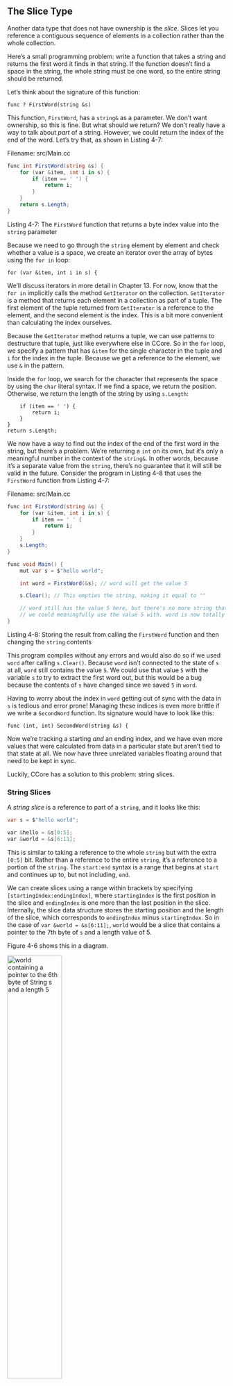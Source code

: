 ## The Slice Type

Another data type that does not have ownership is the *slice*. Slices let you reference a contiguous sequence of elements in a collection rather than the whole collection.

Here’s a small programming problem: write a function that takes a string and returns the first word it finds in that string. If the function doesn’t find a space in the string, the whole string must be one word, so the entire string should be returned.

Let’s think about the signature of this function:

```csharp,ignore
func ? FirstWord(string &s)
```

This function, `FirstWord`, has a `string&` as a parameter. We don’t want ownership, so this is fine. But what should we return? We don’t really have a way to talk about *part* of a string. However, we could return the index of the end of the word. Let’s try that, as shown in Listing 4-7:

<span class="filename">Filename: src/Main.cc</span>

```csharp
func int FirstWord(string &s) {
    for (var &item, int i in s) {
        if (item == ' ') {
            return i;
        }
    }
    return s.Length;
}
```

<span class="caption">Listing 4-7: The `FirstWord` function that returns a byte index value into the `string` parameter</span>

Because we need to go through the `string` element by element and check whether a value is a space, we create an iterator over the array of bytes using the `for in` loop:

```csharp,ignore
for (var &item, int i in s) {
```

We’ll discuss iterators in more detail in Chapter 13. For now, know that the `for in` implicitly calls the method `GetIterator` on the collection. `GetIterator` is a method that returns each element in a collection as part of a tuple. The first element of the tuple returned from `GetIterator` is a reference to the element, and the second element  is the index. This is a bit more convenient than calculating the index ourselves.

Because the `GetIterator` method returns a tuple, we can use patterns to destructure that tuple, just like everywhere else in CCore. So in the `for` loop, we specify a pattern that has `&item` for the single character in the tuple and `i` for the index in the tuple. Because we get a reference to the element, we use `&` in the pattern.

Inside the `for` loop, we search for the character that represents the space by using the `char` literal syntax. If we find a space, we return the position. Otherwise, we return the length of the string by using `s.Length`:

```csharp,ignore
    if (item == ' ') {
        return i;
    }
}
return s.Length;
```

We now have a way to find out the index of the end of the first word in the string, but there’s a problem. We’re returning a `int` on its own, but it’s only a meaningful number in the context of the `string&`. In other words, because it’s a separate value from the `string`, there’s no guarantee that it will still be valid in the future. Consider the program in Listing 4-8 that uses the `FirstWord` function from Listing 4-7:

<span class="filename">Filename: src/Main.cc</span>

```csharp
func int FirstWord(string &s) {
    for (var &item, int i in s) {
        if item == ' ' {
            return i;
        }
    }
    s.Length;
}

func void Main() {
    mut var s = $"hello world";

    int word = FirstWord(&s); // word will get the value 5

    s.Clear(); // This empties the string, making it equal to ""

    // word still has the value 5 here, but there's no more string that
    // we could meaningfully use the value 5 with. word is now totally invalid!
}
```

<span class="caption">Listing 4-8: Storing the result from calling the `FirstWord` function and then changing the `string` contents</span>

This program compiles without any errors and would also do so if we used `word` after calling `s.Clear()`. Because `word` isn’t connected to the state of `s` at all, `word` still contains the value `5`. We could use that value `5` with the variable `s` to try to extract the first word out, but this would be a bug because the contents of `s` have changed since we saved `5` in `word`.

Having to worry about the index in `word` getting out of sync with the data in `s` is tedious and error prone! Managing these indices is even more brittle if we write a `SecondWord` function. Its signature would have to look like this:

```csharp,ignore
func (int, int) SecondWord(string &s) {
```

Now we’re tracking a starting *and* an ending index, and we have even more values that were calculated from data in a particular state but aren’t tied to that state at all. We now have three unrelated variables floating around that need to be kept in sync.

Luckily, CCore has a solution to this problem: string slices.

### String Slices

A *string slice* is a reference to part of a `string`, and it looks like this:

```csharp
var s = $"hello world";

var &hello = &s[0:5];
var &world = &s[6:11];
```

This is similar to taking a reference to the whole `string` but with the extra `[0:5]` bit. Rather than a reference to the entire `string`, it’s a reference to a portion of the `string`. The `start:end` syntax is a range that begins at `start` and continues up to, but not including, `end`.

We can create slices using a range within brackets by specifying `[startingIndex:endingIndex]`, where `startingIndex` is the first position in the slice and `endingIndex` is one more than the last position in the slice. Internally, the slice data structure stores the starting position and the length of the slice, which corresponds to `endingIndex` minus `startingIndex`. So in the case of `var &world = &s[6:11];`, `world` would be a slice that contains a pointer to the 7th byte of `s` and a length value of 5.

Figure 4-6 shows this in a diagram.

<img alt="world containing a pointer to the 6th byte of String s and a length 5" src="img/trpl04-06.svg" class="center" style="width: 50%;" />

<span class="caption">Figure 4-6: String slice referring to part of a `string`</span>

With CCore’s `:` range syntax, if you want to start at the first index (zero), you can drop the value before the colon. In other words, these are equal:

```csharp
var s = $"hello";

var &slice = &s[0:2];
var &slice = &s[:2];
```

By the same token, if your slice includes the last byte of the `string`, you can drop the trailing number. That means these are equal:

```csharp
var s = $"hello";

int len = s.Length;

var &slice = &s[3:len];
var &slice = &s[3:];
```

You can also drop both values to take a slice of the entire string. So these are equal:

```csharp
var s = $"hello";

int len = s.Length;

var &slice = &s[0:len];
var &slice = &s[:];
```

> Note: String slice range indices must occur at valid UTF-8 character boundaries. If you attempt to create a string slice in the middle of a multibyte character, your program will exit with an error. For the purposes of introducing string slices, we are assuming ASCII only in this section; a more thorough discussion of UTF-8 handling is in the “Strings” section of Chapter 8.

With all this information in mind, let’s rewrite `FirstWord` to return a slice. The type that signifies “string slice” is written as `char[]&`:

<span class="filename">Filename: src/Main.cc</span>

```csharp
func char[] &FirstWord(string &s) {
    for (var &item, int i in s) {
        if (item == ' ') {
            return &s[0:i];
        }
    }
    return &s[:];
}
```

We get the index for the end of the word in the same way as we did in Listing 4-7, by looking for the first occurrence of a space. When we find a space, we return a string slice using the start of the string and the index of the space as the starting and ending indices.

Now when we call `FirstWord`, we get back a single value that is tied to the underlying data. The value is made up of a reference to the starting point of the slice and the number of elements in the slice.

Returning a slice would also work for a `SecondWord` function:

```csharp,ignore
func char[] &SecondWord(string &s) {
```

We now have a straightforward API that’s much harder to mess up, because the compiler will ensure the references into the `string` remain valid. Remember the bug in the program in Listing 4-8, when we got the index to the end of the first word but then cleared the string so our index was invalid? That code was logically incorrect but didn’t show any immediate errors. The problems would show up later if we kept trying to use the first word index with an emptied string. Slices make this bug impossible and let us know we have a problem with our code much sooner. Using the slice version of `FirstWord` will throw a compile time error:

<span class="filename">Filename: src/Main.cc</span>

```csharp,ignore
func void Main() {
    mut var s = $"hello world";

    var &word = &FirstWord(&s);

    s.Clear(); // Error!
}
```

Here’s the compiler error:

```text
error[E0502]: cannot borrow `s` as mutable because it is also borrowed as immutable
 --> src/main.rs:6:5
  |
4 |     var &word = &FirstWord(&s);
  |                             - immutable borrow occurs here
5 |
6 |     s.Clear(); // Error!
  |     ^ mutable borrow occurs here
7 | }
  | - immutable borrow ends here
```

Recall from the borrowing rules that if we have an immutable reference to something, we cannot also take a mutable reference. Because `Clear` needs to truncate the `string`, it tries to take a mutable reference, which fails. Not only has CCore made our API easier to use, but it has also eliminated an entire class of errors at compile time!

#### String Literals Are Slices

Recall that we talked about string literals being stored inside the binary. Now that we know about slices, we can properly understand string literals:

```csharp
var &s = "Hello, world!";
```

The type of `&s` here is `char[]&`: it’s a slice pointing to that specific point of the binary. This is also why string literals are immutable; `&char[]` is an immutable reference.

#### String Slices as Parameters

Knowing that you can take slices of literals and `string`s leads us to one more improvement on `FirstWord`, and that’s its signature:

```csharp,ignore
func char[] &FirstWord(string &s) {
```

A more experienced CCore programmer would write the following line instead because it allows us to use the same function on both `string`s and `char[]&`s:

```csharp,ignore
func char[] &FirstWord(char[] &s) {
```

If we have a string slice, we can pass that directly. If we have a `string`, we can pass a slice of the entire `string`. Defining a function to take a string slice instead of a reference to a `string` makes our API more general and useful without losing any functionality:

<span class="filename">Filename: src/Main.cc</span>

```csharp
func char[] &FirstWord(char[] &s) {
    for (var &item, int i in s) {
        if (item == ' ') {
            return &s[0:i];
        }
    }
    return &s[:];
}

func void Main() {
    var myString = $"hello world";

    // FirstWord works on slices of `string`s
    var &word = &FirstWord(&myString[:]);

    var &myStringLiteral = "hello world";

    // FirstWord works on slices of string literals
    var &word = &FirstWord(&myStringLiteral[:]);

    // Because string literals *are* string slices already,
    // this works too, without the slice syntax!
    var &word = &FirstWord(&myStringLiteral);
}
```

### Other Slices

String slices, as you might imagine, are specific to strings. But there’s a more general slice type, too. Consider this array:

```csharp
var a = [1, 2, 3, 4, 5];
```

Just as we might want to refer to a part of a string, we might want to refer to part of an array. We’d do so like this:

```csharp
var a = [1, 2, 3, 4, 5];

var &slice = &a[1:3];
```

This slice has the type `int[]&`. It works the same way as string slices do, by storing a reference to the first element and a length. You’ll use this kind of slice for all sorts of other collections. We’ll discuss these collections in detail when we talk about vectors in Chapter 8.

## Summary

The concepts of ownership, borrowing, and slices ensure memory safety in CCore programs at compile time. The CCore language gives you control over your memory usage in the same way as other systems programming languages, but having the owner of data automatically clean up that data when the owner goes out of scope means you don’t have to write and debug extra code to get this control.

Ownership affects how lots of other parts of CCore work, so we’ll talk about these concepts further throughout the rest of the book. Let’s move on to Chapter 5 and look at grouping pieces of data together in a `class`.
